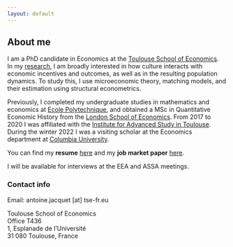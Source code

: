 ```yaml
---
layout: default
---
```


## About me

I am a PhD candidate in Economics at the [Toulouse School of Economics](https://www.tse-fr.eu).  
In my [research](.\research.html), I am broadly interested in how culture interacts with economic incentives and outcomes, as well as in the resulting population dynamics.
To study this, I use microeconomic theory, matching models, and their estimation using structural econometrics.

Previously, I completed my undergraduate studies in mathematics and economics at [Ecole Polytechnique](https://www.polytechnique.edu), and obtained a MSc in Quantitative Economic History from the [London School of Economics](https://www.lse.ac.uk).
From 2017 to 2020 I was affiliated with the [Institute for Advanced Study in Toulouse](https://www.iast.fr).
During the winter 2022 I was a visiting scholar at the Economics department at [Columbia University](https://econ.columbia.edu).

You can find my **resume** [here](assets/CV_AJacquet.pdf) and my **job market paper** [here](assets/JMP_AJacquet.pdf).  

I will be available for interviews at the EEA and ASSA meetings.


### Contact info

Email: antoine.jacquet \[at\] tse-fr.eu

Toulouse School of Economics  
Office T436  
1, Esplanade de l’Université  
31 080 Toulouse, France
